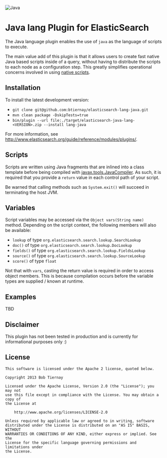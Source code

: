 ![Java](http://www.binary-studio.com/media/36243/java_development_services.png)

Java lang Plugin for ElasticSearch
==================================

The Java language plugin enables the use of `java` as the language of scripts to execute.

The main value add of this plugin is that it allows users to create fast native Java based scripts inside of a query, without having to distribute the scripts to each node as a configuration step. This greatly simplifies operational concerns involved in using [native scripts](http://www.elasticsearch.org/guide/reference/modules/scripting/).

Installation
------------

To install the latest development version:

- `git clone git@github.com:btiernay/elasticsearch-lang-java.git`
- `mvn clean package -DskipTests=true`
- `bin/plugin --url file:./target/elasticsearch-java-lang-<VERSION>.zip --install lang-java`

For more information, see http://www.elasticsearch.org/guide/reference/modules/plugins/.

Scripts
-------

Scripts are written using Java fragments that are inlined into a class template before being compiled with [javax.tools.JavaCompiler](http://docs.oracle.com/javase/6/docs/api/javax/tools/JavaCompiler.html). As such, it is required that you provide a `return` value in each control path of your script.

Be warned that calling methods such as `System.exit()` will succeed in terminating the host JVM.  

Variables
---------

Script variables may be accessed via the `Object vars(String name)` method. Depending on the script context, the following members will also be available:
- `lookup` of type `org.elasticsearch.search.lookup.SearchLookup`
- `doc()` of type `org.elasticsearch.search.lookup.DocLookup`
- `fields()` of type `org.elasticsearch.search.lookup.FieldsLookup`
- `source()` of type `org.elasticsearch.search.lookup.SourceLookup`
- `score()` of type `float`

Not that with `vars`, casting the return value is required in order to access object members. This is because compilation occurs before the variable types are supplied / known at runtime. 

Examples
--------

TBD

Disclaimer
----------

This plugin has not been tested in production and is currently for informational purposes only :)

License
-------

    This software is licensed under the Apache 2 license, quoted below.

    Copyright 2013 Bob Tiernay

    Licensed under the Apache License, Version 2.0 (the "License"); you may not
    use this file except in compliance with the License. You may obtain a copy of
    the License at

        http://www.apache.org/licenses/LICENSE-2.0

    Unless required by applicable law or agreed to in writing, software
    distributed under the License is distributed on an "AS IS" BASIS, WITHOUT
    WARRANTIES OR CONDITIONS OF ANY KIND, either express or implied. See the
    License for the specific language governing permissions and limitations under
    the License.
